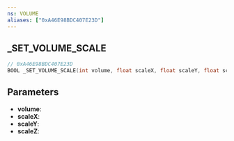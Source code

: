 ```yaml
---
ns: VOLUME
aliases: ["0xA46E98BDC407E23D"]
---
```

## _SET_VOLUME_SCALE

```c
// 0xA46E98BDC407E23D
BOOL _SET_VOLUME_SCALE(int volume, float scaleX, float scaleY, float scaleZ);
```

## Parameters
* **volume**:
* **scaleX**:
* **scaleY**:
* **scaleZ**:
